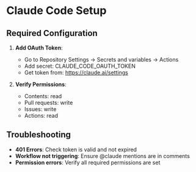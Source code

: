 # Claude Code Setup

## Required Configuration

1. **Add OAuth Token**:
   - Go to Repository Settings → Secrets and variables → Actions
   - Add secret: CLAUDE_CODE_OAUTH_TOKEN
   - Get token from: https://claude.ai/settings

2. **Verify Permissions**:
   - Contents: read
   - Pull requests: write
   - Issues: write
   - Actions: read

## Troubleshooting

- **401 Errors**: Check token is valid and not expired
- **Workflow not triggering**: Ensure @claude mentions are in comments
- **Permission errors**: Verify all required permissions are set
